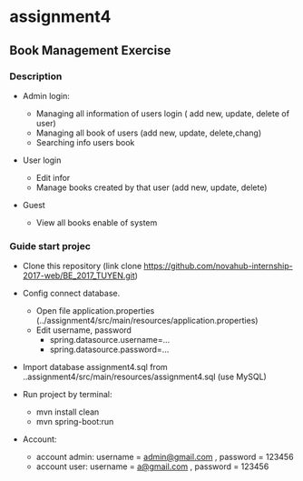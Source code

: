 # assignment4
## Book Management Exercise

### Description
  - Admin login:
      + Managing all information of users login ( add new, update, delete of user)
      + Managing all book of users (add new, update, delete,chang)
      + Searching info users book
      
  - User login
      + Edit infor 
      + Manage books created by that user (add new, update, delete)
  - Guest 
      + View all books enable of system
### Guide start projec
  - Clone this repository (link clone https://github.com/novahub-internship-2017-web/BE_2017_TUYEN.git)
  
  - Config connect database.
	+ Open file application.properties (../assignment4/src/main/resources/application.properties)
	+ Edit username, password
		+ spring.datasource.username=...
		+ spring.datasource.password=...
  - Import database assignment4.sql from ..assignment4/src/main/resources/assignment4.sql (use MySQL)

  - Run project by terminal: 
    + mvn install clean 
    + mvn spring-boot:run
  - Account:
      + account admin: username = admin@gmail.com , password = 123456
      + account user: username  =  a@gmail.com , password = 123456
